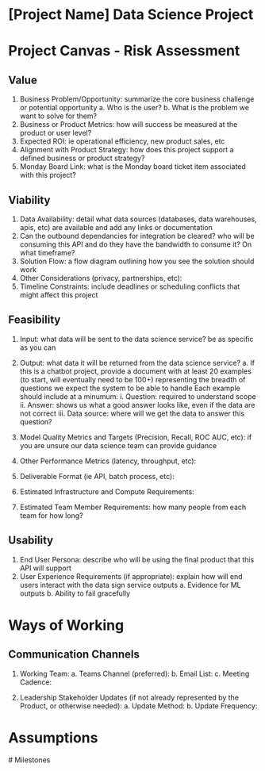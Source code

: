 # [Project Name] Data Science Project

# Project Canvas - Risk Assessment

## Value

1. Business Problem/Opportunity: summarize the core business challenge or potential opportunity
    a. Who is the user?
    b. What is the problem we want to solve for them?
2. Business or Product Metrics: how will success be measured at the product or user level?
3. Expected ROI: ie operational efficiency, new product sales, etc
4. Alignment with Product Strategy: how does this project support a defined business or product strategy?
5. Monday Board Link: what is the Monday board ticket item associated with this project?

## Viability
1. Data Availability: detail what data sources (databases, data warehouses, apis, etc) are available and add any links or documentation
2. Can the outbound dependancies for integration be cleared? who will be consuming this API and do they have the bandwidth to consume it? On what timeframe?
3. Solution Flow: a flow diagram outlining how you see the solution should work
4. Other Considerations (privacy, partnerships, etc):
5. Timeline Constraints: include deadlines or scheduling conflicts that might affect this project

## Feasibility
1. Input: what data will be sent to the data science service? be as specific as you can
2. Output: what data it will be returned from the data science service?
    a. If this is a chatbot project, provide a document with at least 20 examples (to start, will eventually need to be 100+) representing the breadth of questions we expect the system to be able to handle Each example should include at a minumum:
        i. Question: required to understand scope
        ii. Answer: shows us what a good answer looks like, even if the data are not correct
        iii. Data source: where will we get the data to answer this question?

3. Model Quality Metrics and Targets (Precision, Recall, ROC AUC, etc): if you are unsure our data science team can provide guidance
4. Other Performance Metrics (latency, throughput, etc):
5. Deliverable Format (ie API, batch process, etc):
6. Estimated Infrastructure and Compute Requirements:
7. Estimated Team Member Requirements: how many people from each team for how long?

## Usability
1. End User Persona: describe who will be using the final product that this API will support
2. User Experience Requirements (if appropriate): explain how will end users interact with the data sign service outputs
    a. Evidence for ML outputs
    b. Ability to fail gracefully

# Ways of Working

## Communication Channels

1. Working Team:
    a. Teams Channel (preferred):
    b. Email List:
    c. Meeting Cadence:

2. Leadership Stakeholder Updates (if not already represented by the Product, or otherwise needed):
    a. Update Method:
    b. Update Frequency:

# Assumptions

# Milestones



